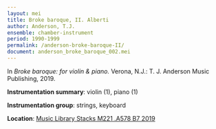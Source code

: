 ```yaml
---
layout: mei
title: Broke baroque, II. Alberti
author: Anderson, T.J.
ensemble: chamber-instrument
period: 1990-1999
permalink: /anderson-broke-baroque-II/
document: anderson_broke_baroque_002.mei
---
```


In *Broke baroque: for violin & piano.* Verona, N.J.: T. J. Anderson Music Publishing, 2019.

**Instrumentation summary**: violin (1), piano (1)

**Instrumentation group**: strings, keyboard

**Location**: <a href="https://tufts-primo.hosted.exlibrisgroup.com/permalink/f/bnf7qa/01TUN_ALMA21221659650003851" target="_blank">Music Library Stacks M221 .A578 B7 2019</a>
